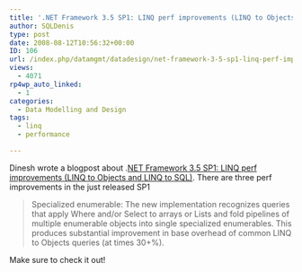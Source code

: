 ```yaml
---
title: '.NET Framework 3.5 SP1: LINQ perf improvements (LINQ to Objects and LINQ to SQL)'
author: SQLDenis
type: post
date: 2008-08-12T10:56:32+00:00
ID: 106
url: /index.php/datamgmt/datadesign/net-framework-3-5-sp1-linq-perf-improvem/
views:
  - 4071
rp4wp_auto_linked:
  - 1
categories:
  - Data Modelling and Design
tags:
  - linq
  - performance

---
```

Dinesh wrote a blogpost about .[NET Framework 3.5 SP1: LINQ perf improvements (LINQ to Objects and LINQ to SQL)][1]. There are three perf improvements in the just released SP1

> Specialized enumerable: The new implementation recognizes queries that apply Where and/or Select to arrays or List<T>s and fold pipelines of multiple enumerable objects into single specialized enumerables. This produces substantial improvement in base overhead of common LINQ to Objects queries (at times 30+%).

Make sure to check it out!

 [1]: http://blogs.msdn.com/dinesh.kulkarni/archive/2008/08/10/net-fx-3-5-sp1-two-perf-improvements-linq-to-objects-and-linq-to-sql.aspx